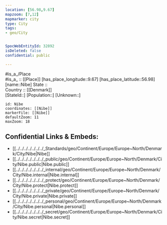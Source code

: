 ```yaml
---
location: [56.98,9.67] 
mapzoom: [7,12] 
mapmarker: city 
type: City
tags:
- geo/City


SpocWebEntityId: 32892
isDeleted: false
confidential: public

---
```

#is_a_/Place  
#is_a_ :: [[Place]] 
[has_place_longitude::9.67] 
[has_place_latitude::56.98] 
[name::Nibe] 
State ::  
Country :: [[Denmark]]  
[StateId::] 
[Population::] 
[Unknown::] 


```leaflet
id: Nibe
coordinates: [[Nibe]] 
markerFile: [[Nibe]] 
defaultZoom: 11 
maxZoom: 18
```


## Confidential Links & Embeds: 
- [[../../../../../../../_Standards/geo/Continent/Europe/Europe~North/Denmark/City/Nibe|Nibe]] 
- [[../../../../../../../_public/geo/Continent/Europe/Europe~North/Denmark/City/Nibe.public|Nibe.public]] 
- [[../../../../../../../_internal/geo/Continent/Europe/Europe~North/Denmark/City/Nibe.internal|Nibe.internal]] 
- [[../../../../../../../_protect/geo/Continent/Europe/Europe~North/Denmark/City/Nibe.protect|Nibe.protect]] 
- [[../../../../../../../_private/geo/Continent/Europe/Europe~North/Denmark/City/Nibe.private|Nibe.private]] 
- [[../../../../../../../_personal/geo/Continent/Europe/Europe~North/Denmark/City/Nibe.personal|Nibe.personal]] 
- [[../../../../../../../_secret/geo/Continent/Europe/Europe~North/Denmark/City/Nibe.secret|Nibe.secret]] 
